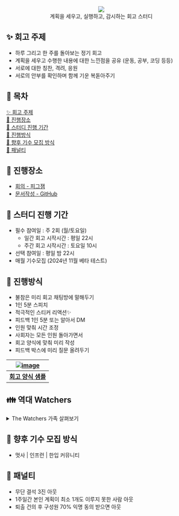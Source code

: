 <div align="center">
  <img src="https://capsule-render.vercel.app/api?type=waving&color=auto&width=100%&height=150&section=header&text=The%20Watch%20Study&fontSize=42" >
</div>
<div align="center">계획을 세우고, 실행하고, 감시하는 회고 스터디</div>

## ✨ 회고 주제

- 하루 그리고 한 주를 돌아보는 정기 회고
- 계획을 세우고 수행한 내용에 대한 느낀점을 공유 (운동, 공부, 코딩 등등)
- 서로에 대한 칭찬, 격려, 응원
- 서로의 안부를 확인하며 함께 기운 복돋아주기

## 📝 목차

[✨ 회고 주제](#-회고-주제) </br>
[🚩 진행장소](#-진행장소) </br>
[🚀 스터디 진행 기간](#-스터디-진행-기간) </br>
[🎉 진행방식](#-진행방식) </br>
[💚 향후 기수 모집 방식](#-향후-기수-모집-방식) </br>
[🚨 패널티](#-패널티)

## 🚩 진행장소

- [회의 - 피그잼](https://www.figma.com/board/QxmmafHvfI8GnEqjQj1dsv/Watchers-%ED%9A%8C%EA%B3%A0%EB%B0%A9?node-id=0-1&node-type=canvas&t=vqbvkrspDyPC1jgv-0)
- [문서작성 - GitHub](https://github.com/NINI-Bros/Watch)

## 🚀 스터디 진행 기간

- 필수 참여일 : 주 2회 (월/토요일)
  - 일간 회고 시작시간 : 평일 22시
  - 주간 회고 시작시간 : 토요일 10시
- 선택 참여일 : 평일 밤 22시
- 매월 기수모집 (2024년 11월 베타 테스트)

## 🎉 진행방식

- 불참은 미리 회고 채팅방에 말해두기
- 1인 5분 스피치
- 적극적인 스티커 리액션✨
- 피드백 1인 5분 또는 알아서 DM
- 인원 맞춰 시간 조정
- 사회자는 모든 인원 돌아가면서
- 회고 양식에 맞춰 미리 작성
- 피드백 박스에 미리 질문 올려두기

<a href="https://github.com/The-Front-Watchers/WATCH_Retrospect/blob/main/Templete/templete.md">

| ![image](https://github.com/user-attachments/assets/78346392-0fa3-459b-8680-2d79b7a9cbb2) |
| :---------------------------------------------------------------------------------------: |
|                                    **회고 양식 샘플**                                     |

</a>

## 👪 역대 Watchers

<details><summary>The Watchers 가족 살펴보기</summary>

| 월        | 운영진                           | 운영진                     | 회고원                          | 회고원                          | 회고원                      | 회고원 | 회고원 |
| --------- | -------------------------------- | -------------------------- | ------------------------------- | ------------------------------- | --------------------------- | ------ | ------ |
| 24년 11월 | https://github.com/redcontroller | https://github.com/ryungom | https://github.com/hardy-is-cat | https://github.com/merrybmc     | https://github.com/zldnlto  |        |        |
| 24년 12월 | https://github.com/redcontroller | https://github.com/ryungom | https://github.com/hardy-is-cat | https://github.com/LeemJungHoon | https://github.com/heegenie |        |        |
| 25년 01월 | https://github.com/redcontroller | https://github.com/ryungom | https://github.com/hardy-is-cat | https://github.com/LeemJungHoon | https://github.com/heegenie |        |        |

</details>

## 💚 향후 기수 모집 방식

- 멋사 | 인프런 | 한입 커뮤니티

## 🚨 패널티

- 무단 결석 3진 아웃
- 1주일간 본인 계획이 최소 1개도 이루지 못한 사람 아웃
- 퇴출 건의 후 구성원 70% 익명 동의 받으면 아웃
